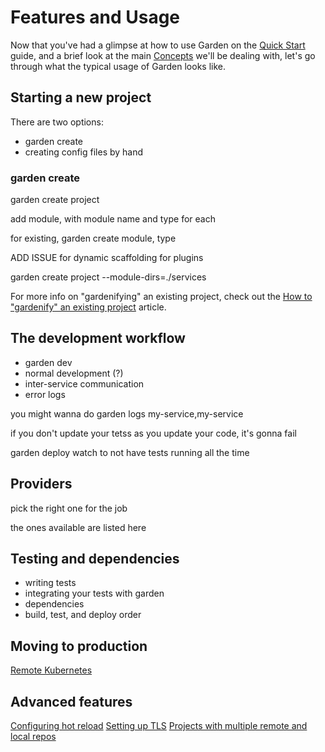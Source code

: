 # Features and Usage

Now that you've had a glimpse at how to use Garden on the [Quick Start](./basics/quick-start.md) guide, and a brief look at the main [Concepts](./basics/concepts.md) we'll be dealing with, let's go through what the typical usage of Garden looks like.

## Starting a new project

There are two options:

- garden create
- creating config files by hand

### garden create

garden create project

add module, with module name and type for each

for existing, garden create module, type

ADD ISSUE for dynamic scaffolding for plugins

garden create project --module-dirs=./services



For more info on "gardenifying" an existing project, check out the [How to "gardenify" an existing project](./guides/how-to-gardenify.md) article.

## The development workflow

- garden dev
- normal development (?)
- inter-service communication
- error logs

you might wanna do garden logs my-service,my-service

if you don't update your tetss as you update your code, it's gonna fail

garden deploy watch to not have tests running all the time

## Providers

pick the right one for the job

the ones available are listed here

## Testing and dependencies

- writing tests
- integrating your tests with garden
- dependencies
- build, test, and deploy order

## Moving to production

[Remote Kubernetes](./using-garden/remote-kubernetes.md)

## Advanced features

[Configuring hot reload](./guides/configuring-hot-reload.md)
[Setting up TLS](./guides/setting-up-tls.md)
[Projects with multiple remote and local repos](./guides/multiple-and-remote-repos.md)
